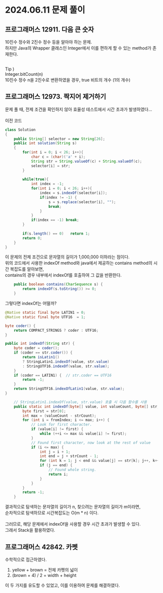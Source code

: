 # 2024.06.11 문제 풀이

## 프로그래머스 12911. 다음 큰 숫자
10진수 정수와 2진수 정수 등을 알아야 하는 문제.<br>
하지만 Java의 Wrapper 클래스인 Integer에서 이를 편하게 할 수 있는 method가 존재한다.<br><br>

Tip ) <br>
Integer.bitCount(n)<br>
10진수 정수 n을 2진수로 변환하였을 경우, true 비트의 개수 (1의 개수)<br>

## 프로그래머스 12973. 짝지어 제거하기
문제 풀 때, 전제 조건을 확인하지 않아 효율성 테스트에서 시간 초과가 발생하였다...<br>
<br>
이전 코드<br>
```java
class Solution
{
    public String[] selector = new String[26]; 
    public int solution(String s)
    {
        for(int i = 0; i < 26; i++){
            char c = (char)('a' + i);
            String str = String.valueOf(c) + String.valueOf(c);
            selector[i] = str;
        }
        
        while(true){
            int index = -1;
            for(int i = 0; i < 26; i++){
                index = s.indexOf(selector[i]);
                if(index != -1) {
                    s = s.replace(selector[i], "");
                    break;
                }
            }
            if(index == -1) break;
        }
        
        if(s.length() == 0)   return 1;
        return 0;
    }
}
```
이 문제의 전제 조건으로 문자열의 길이가 1,000,000 이하라는 점이다.<br>
위의 코드에서 사용한 indexOf method와 java에서 제공하는 contains method의 시간 복잡도를 알아보면,<br>
contains의 경우 내부에서 indexOf를 호출하여 그 값을 반환한다.<br>
```java
    public boolean contains(CharSequence s) {
        return indexOf(s.toString()) >= 0;
    }
``` 
그렇다면 indexOf는 어떨까?<br>
```java
@Native static final byte LATIN1 = 0;
@Native static final byte UTF16  = 1;

byte coder() {
    return COMPACT_STRINGS ? coder : UTF16;
}

public int indexOf(String str) {
    byte coder = coder();
    if (coder == str.coder()) {
        return isLatin1() 
        ? StringLatin1.indexOf(value, str.value)
        : StringUTF16.indexOf(value, str.value);
    }
    if (coder == LATIN1) {  // str.coder == UTF16
        return -1;
    }
    return StringUTF16.indexOfLatin1(value, str.value);
}
```
```java
    // StringLatin1.indexOf(value, str.value) 호출 시 다음 함수를 사용
    public static int indexOf(byte[] value, int valueCount, byte[] str, int strCount, int fromIndex) {
        byte first = str[0];
        int max = (valueCount - strCount);
        for (int i = fromIndex; i <= max; i++) {
            // Look for first character.
            if (value[i] != first) {
                while (++i <= max && value[i] != first);
            }
            // Found first character, now look at the rest of value
            if (i <= max) {
                int j = i + 1;
                int end = j + strCount - 1;
                for (int k = 1; j < end && value[j] == str[k]; j++, k++);
                if (j == end) {
                    // Found whole string.
                    return i;
                }
            }
        }
        return -1;
    }
```
결과적으로 탐색하는 문자열의 길이가 n, 찾으려는 문자열의 길이가 m이라면,<br>
순차적으로 탐색하므로 시간복잡도는 O(m * n) 이다.<br>
<br>
그러므로, 해당 문제에서 indexOf을 사용할 경우 시간 초과가 발생할 수 있다.<br>
그래서 Stack을 활용하였다.

## 프로그래머스 42842. 카펫
수학적으로 접근하였다.<br>
1) yellow + brown = 전체 카펫의 넓이
2) (brown + 4) / 2 = width + height<br>


이 두 가지를 유도할 수 있었고, 이를 이용하여 문제를 해결하였다.